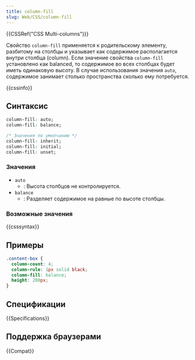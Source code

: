 ```yaml
---
title: column-fill
slug: Web/CSS/column-fill
---
```

{{CSSRef("CSS Multi-columns")}}

Свойство `column-fill` применяется к родительскому элементу, разбитому на столбцы и указывает как содержимое располагается внутри столбца (column). Если значение свойства `column-fill` установлено как balanced, то содержимое во всех столбцах будет иметь одинаковую высоту. В случае использования значения `auto`, содержимое занимает столько пространства сколько ему потребуется.

{{cssinfo}}

## Синтаксис

```css
column-fill: auto;
column-fill: balance;

/* Значения по умолчанию */
column-fill: inherit;
column-fill: initial;
column-fill: unset;
```

### Значения

- `auto`
  - : Высота столбцов не контролируется.
- `balance`
  - : Разделяет содержимое на равные по высоте столбцы.

### Возможные значения

{{csssyntax}}

## Примеры

```css
.content-box {
  column-count: 4;
  column-rule: 1px solid black;
  column-fill: balance;
  height: 200px;
}
```

## Спецификации

{{Specifications}}

## Поддержка браузерами

{{Compat}}
